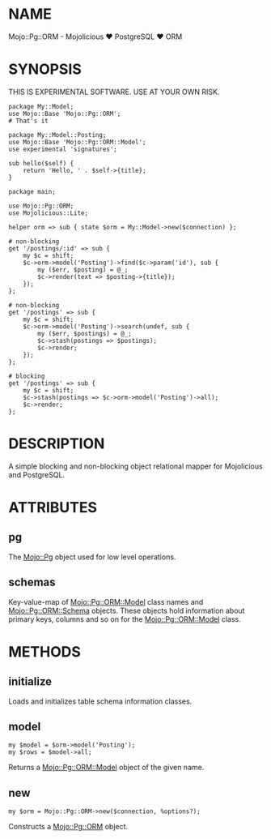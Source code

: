 # NAME

Mojo::Pg::ORM - Mojolicious ♥ PostgreSQL ♥ ORM

# SYNOPSIS

THIS IS EXPERIMENTAL SOFTWARE. USE AT YOUR OWN RISK.

    package My::Model;
    use Mojo::Base 'Mojo::Pg::ORM';
    # That's it

    package My::Model::Posting;
    use Mojo::Base 'Mojo::Pg::ORM::Model';
    use experimental 'signatures';

    sub hello($self) {
        return 'Hello, ' . $self->{title};
    }

    package main;

    use Mojo::Pg::ORM;
    use Mojolicious::Lite;

    helper orm => sub { state $orm = My::Model->new($connection) };

    # non-blocking
    get '/postings/:id' => sub {
        my $c = shift;
        $c->orm->model('Posting')->find($c->param('id'), sub {
            my ($err, $posting) = @_;
            $c->render(text => $posting->{title});
        });
    };

    # non-blocking
    get '/postings' => sub {
        my $c = shift;
        $c->orm->model('Posting')->search(undef, sub {
            my ($err, $postings) = @_;
            $c->stash(postings => $postings);
            $c->render;
        });
    };

    # blocking
    get '/postings' => sub {
        my $c = shift;
        $c->stash(postings => $c->orm->model('Posting')->all);
        $c->render;
    };

# DESCRIPTION

A simple blocking and non-blocking object relational mapper for Mojolicious
and PostgreSQL.

# ATTRIBUTES

## pg

The [Mojo::Pg](https://metacpan.org/pod/Mojo::Pg) object used for low level operations.

## schemas

Key-value-map of [Mojo::Pg::ORM::Model](https://metacpan.org/pod/Mojo::Pg::ORM::Model) class names and [Mojo::Pg::ORM::Schema](https://metacpan.org/pod/Mojo::Pg::ORM::Schema)
objects. These objects hold information about primary keys, columns and so on for
the [Mojo::Pg::ORM::Model](https://metacpan.org/pod/Mojo::Pg::ORM::Model) class.

# METHODS

## initialize

Loads and initializes table schema information classes.

## model

    my $model = $orm->model('Posting');
    my $rows = $model->all;

Returns a [Mojo::Pg::ORM::Model](https://metacpan.org/pod/Mojo::Pg::ORM::Model) object of the given name.

## new

    my $orm = Mojo::Pg::ORM->new($connection, %options?);

Constructs a [Mojo::Pg::ORM](https://metacpan.org/pod/Mojo::Pg::ORM) object.

